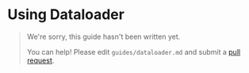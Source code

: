# Using Dataloader

> We're sorry, this guide hasn't been written yet.
>
> You can help! Please edit `guides/dataloader.md` and submit a [pull request](https://github.com/absinthe-graphql/absinthe/pulls).

